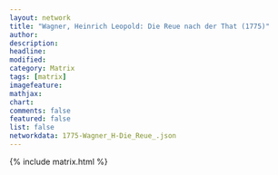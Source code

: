 ```yaml
---
layout: network
title: "Wagner, Heinrich Leopold: Die Reue nach der That (1775)"
author:
description:
headline:
modified:
category: Matrix
tags: [matrix]
imagefeature: 
mathjax: 
chart: 
comments: false
featured: false
list: false
networkdata: 1775-Wagner_H-Die_Reue_.json
---
```

{% include matrix.html %}
